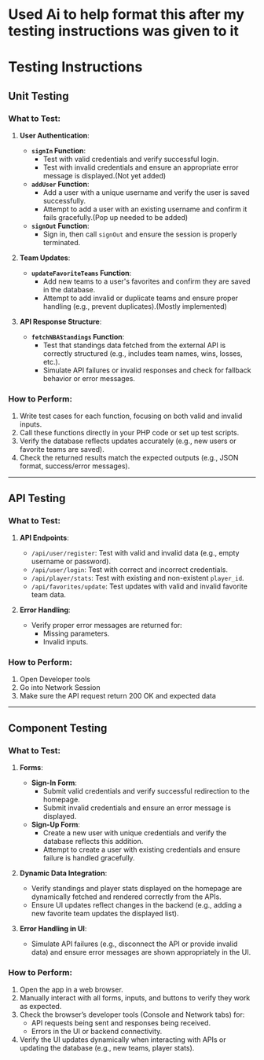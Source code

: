 # Used Ai to help format this after my testing instructions was given to it

# Testing Instructions

## Unit Testing

### What to Test:
1. **User Authentication**:
   - **`signIn` Function**:
     - Test with valid credentials and verify successful login.
     - Test with invalid credentials and ensure an appropriate error message is displayed.(Not yet added)
   - **`addUser` Function**:
     - Add a user with a unique username and verify the user is saved successfully.
     - Attempt to add a user with an existing username and confirm it fails gracefully.(Pop up needed to be added)
   - **`signOut` Function**:
     - Sign in, then call `signOut` and ensure the session is properly terminated.

2. **Team Updates**:
   - **`updateFavoriteTeams` Function**:
     - Add new teams to a user's favorites and confirm they are saved in the database.
     - Attempt to add invalid or duplicate teams and ensure proper handling (e.g., prevent duplicates).(Mostly implemented)

3. **API Response Structure**:
   - **`fetchNBAStandings` Function**:
     - Test that standings data fetched from the external API is correctly structured (e.g., includes team names, wins, losses, etc.).
     - Simulate API failures or invalid responses and check for fallback behavior or error messages.

### How to Perform:
1. Write test cases for each function, focusing on both valid and invalid inputs.
2. Call these functions directly in your PHP code or set up test scripts.
3. Verify the database reflects updates accurately (e.g., new users or favorite teams are saved).
4. Check the returned results match the expected outputs (e.g., JSON format, success/error messages).

---

## API Testing

### What to Test:
1. **API Endpoints**:
   - `/api/user/register`: Test with valid and invalid data (e.g., empty username or password).
   - `/api/user/login`: Test with correct and incorrect credentials.
   - `/api/player/stats`: Test with existing and non-existent `player_id`.
   - `/api/favorites/update`: Test updates with valid and invalid favorite team data.

2. **Error Handling**:
   - Verify proper error messages are returned for:
     - Missing parameters.
     - Invalid inputs.

### How to Perform:
1. Open Developer tools
2. Go into Network Session
3. Make sure the API request return 200 OK and expected data

---

## Component Testing

### What to Test:
1. **Forms**:
   - **Sign-In Form**:
     - Submit valid credentials and verify successful redirection to the homepage.
     - Submit invalid credentials and ensure an error message is displayed.
   - **Sign-Up Form**:
     - Create a new user with unique credentials and verify the database reflects this addition.
     - Attempt to create a user with existing credentials and ensure failure is handled gracefully.

2. **Dynamic Data Integration**:
   - Verify standings and player stats displayed on the homepage are dynamically fetched and rendered correctly from the APIs.
   - Ensure UI updates reflect changes in the backend (e.g., adding a new favorite team updates the displayed list).

3. **Error Handling in UI**:
   - Simulate API failures (e.g., disconnect the API or provide invalid data) and ensure error messages are shown appropriately in the UI.

### How to Perform:
1. Open the app in a web browser.
2. Manually interact with all forms, inputs, and buttons to verify they work as expected.
3. Check the browser’s developer tools (Console and Network tabs) for:
   - API requests being sent and responses being received.
   - Errors in the UI or backend connectivity.
4. Verify the UI updates dynamically when interacting with APIs or updating the database (e.g., new teams, player stats).

